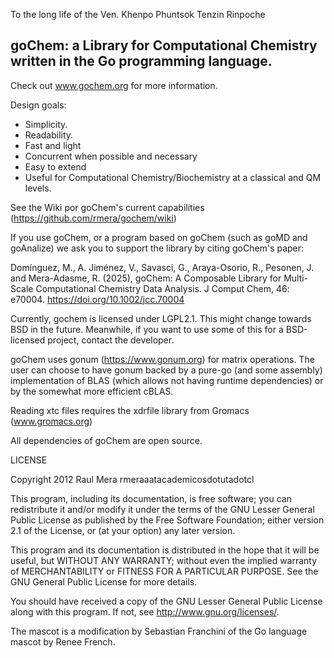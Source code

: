To the long life of the Ven. Khenpo Phuntsok Tenzin Rinpoche


## goChem: a Library for Computational Chemistry written in the Go programming language. 

Check out www.gochem.org for more information.



Design goals:

* Simplicity.
* Readability.
* Fast and light
* Concurrent when possible and necessary
* Easy to extend
* Useful for Computational Chemistry/Biochemistry 
at a classical and QM levels.


See the Wiki por goChem's current capabilities
(https://github.com/rmera/gochem/wiki)


If you use goChem, or a program based on goChem (such as goMD and goAnalize) 
we ask you to support the library by citing goChem's paper:

Domínguez, M., A. Jiménez, V., Savasci, G., Araya-Osorio, R., Pesonen, J. and Mera-Adasme, R. (2025), goChem: A Composable Library for Multi-Scale Computational Chemistry Data Analysis. J Comput Chem, 46: e70004. https://doi.org/10.1002/jcc.70004


Currently, gochem is licensed under LGPL2.1. This might change 
towards BSD in the future. Meanwhile, if you want to use some 
of this for a BSD-licensed project, contact the developer.



goChem uses gonum (https://www.gonum.org) for matrix
operations. The user can choose to have gonum backed by a pure-go 
(and some assembly) implementation of BLAS (which allows not having 
runtime dependencies) or by the somewhat more efficient cBLAS. 

Reading xtc files requires the xdrfile
library from Gromacs (www.gromacs.org) 

All dependencies of goChem are open source.


LICENSE

Copyright 2012 Raul Mera rmeraaatacademicosdotutadotcl


This program, including its documentation, 
is free software; you can redistribute it and/or modify
it under the terms of the GNU Lesser General Public License as 
published by the Free Software Foundation; either version 2.1 of the 
License, or (at your option) any later version.
	  
This program and its documentation is distributed in the hope that 
it will be useful, but WITHOUT ANY WARRANTY; without even the 
implied warranty of MERCHANTABILITY or FITNESS FOR A PARTICULAR 
PURPOSE.  See the GNU General Public License for more details.
		    
You should have received a copy of the GNU Lesser General 
Public License along with this program. If not, see 
<http://www.gnu.org/licenses/>. 


The mascot is a modification by Sebastian Franchini of the
Go language mascot by Renee French.


